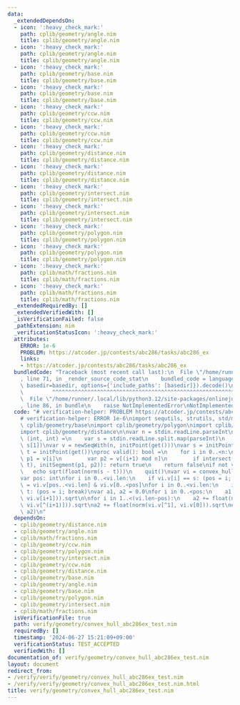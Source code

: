 ```yaml
---
data:
  _extendedDependsOn:
  - icon: ':heavy_check_mark:'
    path: cplib/geometry/angle.nim
    title: cplib/geometry/angle.nim
  - icon: ':heavy_check_mark:'
    path: cplib/geometry/angle.nim
    title: cplib/geometry/angle.nim
  - icon: ':heavy_check_mark:'
    path: cplib/geometry/base.nim
    title: cplib/geometry/base.nim
  - icon: ':heavy_check_mark:'
    path: cplib/geometry/base.nim
    title: cplib/geometry/base.nim
  - icon: ':heavy_check_mark:'
    path: cplib/geometry/ccw.nim
    title: cplib/geometry/ccw.nim
  - icon: ':heavy_check_mark:'
    path: cplib/geometry/ccw.nim
    title: cplib/geometry/ccw.nim
  - icon: ':heavy_check_mark:'
    path: cplib/geometry/distance.nim
    title: cplib/geometry/distance.nim
  - icon: ':heavy_check_mark:'
    path: cplib/geometry/distance.nim
    title: cplib/geometry/distance.nim
  - icon: ':heavy_check_mark:'
    path: cplib/geometry/intersect.nim
    title: cplib/geometry/intersect.nim
  - icon: ':heavy_check_mark:'
    path: cplib/geometry/intersect.nim
    title: cplib/geometry/intersect.nim
  - icon: ':heavy_check_mark:'
    path: cplib/geometry/polygon.nim
    title: cplib/geometry/polygon.nim
  - icon: ':heavy_check_mark:'
    path: cplib/geometry/polygon.nim
    title: cplib/geometry/polygon.nim
  - icon: ':heavy_check_mark:'
    path: cplib/math/fractions.nim
    title: cplib/math/fractions.nim
  - icon: ':heavy_check_mark:'
    path: cplib/math/fractions.nim
    title: cplib/math/fractions.nim
  _extendedRequiredBy: []
  _extendedVerifiedWith: []
  _isVerificationFailed: false
  _pathExtension: nim
  _verificationStatusIcon: ':heavy_check_mark:'
  attributes:
    ERROR: 1e-6
    PROBLEM: https://atcoder.jp/contests/abc286/tasks/abc286_ex
    links:
    - https://atcoder.jp/contests/abc286/tasks/abc286_ex
  bundledCode: "Traceback (most recent call last):\n  File \"/home/runner/.local/lib/python3.12/site-packages/onlinejudge_verify/documentation/build.py\"\
    , line 71, in _render_source_code_stat\n    bundled_code = language.bundle(stat.path,\
    \ basedir=basedir, options={'include_paths': [basedir]}).decode()\n          \
    \         ^^^^^^^^^^^^^^^^^^^^^^^^^^^^^^^^^^^^^^^^^^^^^^^^^^^^^^^^^^^^^^^^^^^^^^^^^^^^^^^^^\n\
    \  File \"/home/runner/.local/lib/python3.12/site-packages/onlinejudge_verify/languages/nim.py\"\
    , line 86, in bundle\n    raise NotImplementedError\nNotImplementedError\n"
  code: "# verification-helper: PROBLEM https://atcoder.jp/contests/abc286/tasks/abc286_ex\n\
    # verification-helper: ERROR 1e-6\nimport sequtils, strutils, std/math\nimport\
    \ cplib/geometry/base\nimport cplib/geometry/polygon\nimport cplib/geometry/intersect\n\
    import cplib/geometry/distance\n\nvar n = stdin.readLine.parseInt\nproc get():\
    \ (int, int) =\n    var s = stdin.readLine.split.map(parseInt)\n    return (s[0],\
    \ s[1])\nvar v = newSeqWith(n, initPoint(get()))\nvar s = initPoint(get())\nvar\
    \ t = initPoint(get())\nproc valid(): bool =\n    for i in 0..<n:\n        var\
    \ p1 = v[i]\n        var p2 = v[(i+1) mod n]\n        if intersect(initSegment(s,\
    \ t), initSegment(p1, p2)): return true\n    return false\nif not valid():\n \
    \   echo sqrt(float(norm(s - t)))\n    quit()\nvar vi = convex_hull(v & @[s, t])\n\
    var pos: int\nfor i in 0..<vi.len:\n    if vi.v[i] == s: (pos = i; break)\nvi.v\
    \ = vi.v[pos..<vi.len] & vi.v[0..<pos]\nfor i in 0..<vi.len:\n    if vi.v[i] ==\
    \ t: (pos = i; break)\nvar a1, a2 = 0.0\nfor i in 0..<pos:\n    a1 += float(norm(vi.v[i],\
    \ vi.v[i+1])).sqrt\n\nfor i in 1..<(vi.len-pos):\n    a2 += float(norm(vi.v[^(i)],\
    \ vi.v[^(i+1)])).sqrt\na2 += float(norm(vi.v[^1], vi.v[0])).sqrt\necho min(a1,\
    \ a2)\n"
  dependsOn:
  - cplib/geometry/distance.nim
  - cplib/geometry/angle.nim
  - cplib/math/fractions.nim
  - cplib/geometry/ccw.nim
  - cplib/geometry/polygon.nim
  - cplib/geometry/intersect.nim
  - cplib/geometry/ccw.nim
  - cplib/geometry/distance.nim
  - cplib/geometry/base.nim
  - cplib/geometry/angle.nim
  - cplib/geometry/base.nim
  - cplib/geometry/polygon.nim
  - cplib/geometry/intersect.nim
  - cplib/math/fractions.nim
  isVerificationFile: true
  path: verify/geometry/convex_hull_abc286ex_test.nim
  requiredBy: []
  timestamp: '2024-06-27 15:21:09+09:00'
  verificationStatus: TEST_ACCEPTED
  verifiedWith: []
documentation_of: verify/geometry/convex_hull_abc286ex_test.nim
layout: document
redirect_from:
- /verify/verify/geometry/convex_hull_abc286ex_test.nim
- /verify/verify/geometry/convex_hull_abc286ex_test.nim.html
title: verify/geometry/convex_hull_abc286ex_test.nim
---
```

